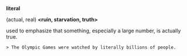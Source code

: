 **literal** 

(actual, real) **<ruin, starvation, truth>**

used to emphasize that something, especially a large number, is actually true.

    > The Olympic Games were watched by literally billions of people.

